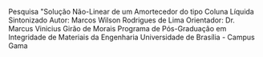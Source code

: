 Pesquisa "Solução Não-Linear de um Amortecedor do tipo Coluna Líquida Sintonizado
Autor: Marcos Wilson Rodrigues de Lima
Orientador: Dr. Marcus Vinicius Girão de Morais
Programa de Pós-Graduação em Integridade de Materiais da Engenharia
Universidade de Brasília - Campus Gama